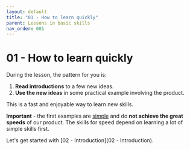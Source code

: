 ```yaml
---
layout: default
title: "01 - How to learn quickly"
parent: Lessons in basic skills
nav_order: 001
---
```


# 01 - How to learn quickly

During the lesson, the pattern for you is:
1.  **Read introductions** to a few new ideas.  
1.  **Use the new ideas** in some practical example involving the product.  
  
This is a fast and enjoyable way to learn new skills.  
  
**Important** - the first examples are <u>simple</u> and do **not achieve the great speeds** of our product.  The skills for speed depend on learning a lot of simple skills first.  
  
Let's get started with [02 - Introduction](02 - Introduction).    
